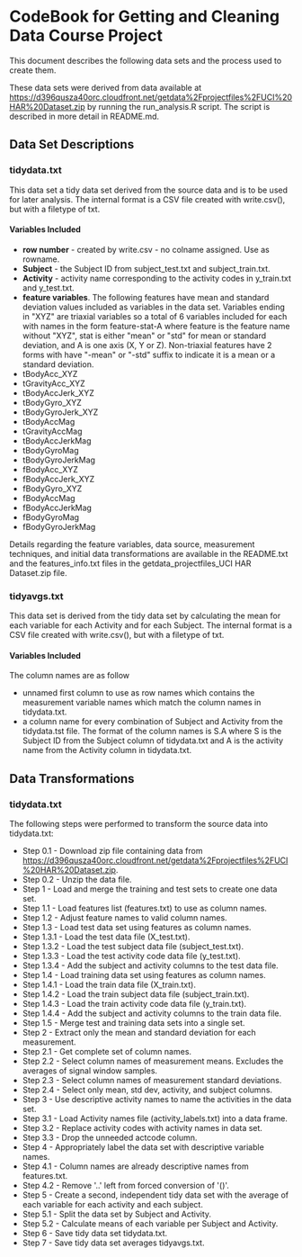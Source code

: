 CodeBook for Getting and Cleaning Data Course Project
========================================================

This document describes the following data sets and the process used to create them. 

These data sets were derived from data available at
https://d396qusza40orc.cloudfront.net/getdata%2Fprojectfiles%2FUCI%20HAR%20Dataset.zip by running the run_analysis.R script.  The script is described in more detail in README.md.

## Data Set Descriptions

### tidydata.txt

This data set a tidy data set derived from the source data and is to be used for later analysis. The internal format is a CSV file created with write.csv(), but with a filetype of txt.

#### Variables Included
* **row number** - created by write.csv - no colname assigned. Use as rowname.
* **Subject** - the Subject ID from subject\_test.txt and subject\_train.txt.
* **Activity** - activity name corresponding to the activity codes in y\_train.txt and y\_test.txt.
* **feature variables**. The following features have mean and standard deviation values included as variables in the data set. Variables ending in "XYZ" are triaxial variables so a total of 6 variables included for each with names in the form feature-stat-A where feature is the feature name without "XYZ", stat is either "mean" or "std" for mean or standard deviation, and A is one axis (X, Y or Z). Non-triaxial features have 2 forms with have "-mean" or "-std" suffix to indicate it is a mean or a standard deviation.  
* tBodyAcc_XYZ  
* tGravityAcc_XYZ  
* tBodyAccJerk_XYZ  
* tBodyGyro_XYZ  
* tBodyGyroJerk_XYZ  
* tBodyAccMag  
* tGravityAccMag  
* tBodyAccJerkMag  
* tBodyGyroMag  
* tBodyGyroJerkMag  
* fBodyAcc_XYZ  
* fBodyAccJerk_XYZ  
* fBodyGyro_XYZ  
* fBodyAccMag  
* fBodyAccJerkMag  
* fBodyGyroMag  
* fBodyGyroJerkMag  

Details regarding the feature variables, data source, measurement techniques, and initial data transformations are available in the README.txt and the features\_info.txt files in the getdata\_projectfiles\_UCI HAR Dataset.zip file.

### tidyavgs.txt

This data set is derived from the tidy data set by calculating the mean for each variable for each Activity and for each Subject. The internal format is a CSV file created with write.csv(), but with a filetype of txt.

#### Variables Included
The column names are as follow
* unnamed first column to use as row names which contains the measurement variable names which match the column names in tidydata.txt.
* a column name for every combination of Subject and Activity from the tidydata.tst file. The format of the column names is S.A where S is the Subject ID from the Subject column of tidydata.txt and A is the activity name from the Activity column in tidydata.txt.

## Data Transformations

### tidydata.txt

The following steps were performed to transform the source data into tidydata.txt:
* Step 0.1 - Download zip file containing data from https://d396qusza40orc.cloudfront.net/getdata%2Fprojectfiles%2FUCI%20HAR%20Dataset.zip.  
* Step 0.2 - Unzip the data file.
* Step 1 - Load and merge the training and test sets to create one data set.
* Step 1.1 - Load features list (features.txt) to use as column names.
* Step 1.2 - Adjust feature names to valid column names.
* Step 1.3 - Load test data set using features as column names.
* Step 1.3.1 - Load the test data file (X_test.txt).
* Step 1.3.2 - Load the test subject data file (subject_test.txt).
* Step 1.3.3 - Load the test activity code data file (y_test.txt).
* Step 1.3.4 - Add the subject and activity columns to the test data file.
* Step 1.4 - Load training data set using features as column names.
* Step 1.4.1 - Load the train data file (X_train.txt).
* Step 1.4.2 - Load the train subject data file (subject_train.txt).
* Step 1.4.3 - Load the train activity code data file (y_train.txt).
* Step 1.4.4 - Add the subject and activity columns to the train data file.
* Step 1.5 - Merge test and training data sets into a single set.
* Step 2 - Extract only the mean and standard deviation for each measurement.
* Step 2.1 - Get complete set of column names.
* Step 2.2 - Select column names of measurement means. Excludes the averages of signal window samples.
* Step 2.3 - Select column names of measurement standard deviations.
* Step 2.4 - Select only mean, std dev, activity, and subject columns.
* Step 3 - Use descriptive activity names to name the activities in the data set.
* Step 3.1 - Load Activity names file (activity_labels.txt) into a data frame.
* Step 3.2 - Replace activity codes with activity names in data set.
* Step 3.3 - Drop the unneeded actcode column.
* Step 4 - Appropriately label the data set with descriptive variable names.
* Step 4.1 - Column names are already descriptive names from features.txt.
* Step 4.2 - Remove '..' left from forced conversion of '()'.
* Step 5 - Create a second, independent tidy data set with the average of each variable for each activity and each subject.
* Step 5.1 - Split the data set by Subject and Activity.
* Step 5.2 - Calculate means of each variable per Subject and Activity.
* Step 6 - Save tidy data set tidydata.txt.
* Step 7 - Save tidy data set averages tidyavgs.txt.


